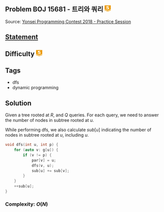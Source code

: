 ## Problem BOJ 15681 - 트리와 쿼리 <img src="../../boj-icon/gold5.svg" alt="Gold 5" width="20" height="20">
Source: [Yonsei Programming Contest 2018 - Practice Session](https://www.acmicpc.net/category/detail/1860)

## [Statement](https://www.acmicpc.net/problem/15681)

## Difficulty <img src="../../boj-icon/gold5.svg" alt="Gold 5" width="20" height="20">

## Tags
- dfs
- dynamic programming

## Solution
Given a tree rooted at $R$, and $Q$ queries. For each query, we need to answer the number of nodes in subtree rooted at $u$.

While performing dfs, we also calculate $sub[u]$ indicating the number of nodes in subtree rooted at $u$, including $u$.
```c++
void dfs(int u, int p) {
	for (auto v: g[u]) {
		if (v != p) {
			par[v] = u;
			dfs(v, u);
			sub[u] += sub[v];
		}
	}
	++sub[u];
}
``` 

### Complexity: $O(N)$
